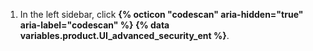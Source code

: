 1. In the left sidebar, click **{% octicon "codescan" aria-hidden="true" aria-label="codescan" %} {% data variables.product.UI_advanced_security_ent %}**.
